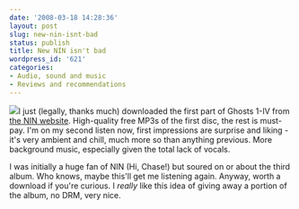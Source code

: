 ```yaml
---
date: '2008-03-18 14:28:36'
layout: post
slug: new-nin-isnt-bad
status: publish
title: New NIN isn't bad
wordpress_id: '621'
categories:
- Audio, sound and music
- Reviews and recommendations
---
```


[![](http://www.phfactor.net/wp-pics/avatar6.jpg)](http://ghosts.nin.com/)I just (legally, thanks much) downloaded the first part of Ghosts 1-IV from [the NIN website](http://ghosts.nin.com/). High-quality free MP3s of the first disc, the rest is must-pay. I'm on my second listen now, first impressions are surprise and liking - it's very ambient and chill, much more so than anything previous. More background music, especially given the total lack of vocals.

I was initially a huge fan of NIN (Hi, Chase!) but soured on or about the third album. Who knows, maybe this'll get me listening again. Anyway, worth a download if you're curious. I _really_ like this idea of giving away a portion of the album, no DRM, very nice.
